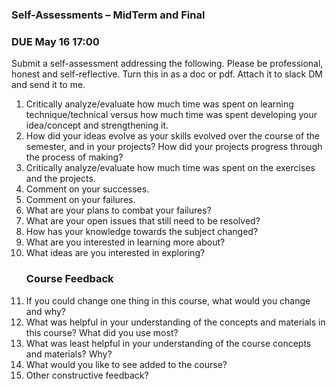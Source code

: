 ### Self-Assessments – MidTerm and Final

### DUE May 16 17:00

Submit a self-assessment addressing the following. Please be professional, honest and self-reflective. Turn this in as a doc or pdf. Attach it to slack DM and send it to me.

<ol>
<li>Critically analyze/evaluate how much time was spent on learning technique/technical versus how much time was spent developing your idea/concept and strengthening it. </li>

<li> How did your ideas evolve as your skills evolved over the course of the semester, and in your projects? How did your projects progress through the process of making? </li>


<li>Critically analyze/evaluate how much time was spent on the exercises and the projects.</li>

<li>Comment on your successes. </li>

<li>Comment on your failures. </li>

<li>What are your plans to combat your failures?</li>

<li>What are your open issues that still need to be resolved?</li>

<li>How has your knowledge towards the subject changed?</li>


<li> What are you interested in learning more about? </li>

<li> What ideas are you interested in exploring? </li>

### Course Feedback

<li> If you could change one thing in this course, what would you change and why? </li>


<li> What was helpful in your understanding of the concepts and materials in this course? What did you use most? </li>


<li> What was least helpful in your understanding of the course concepts and materials? Why? </li>


<li> What would you like to see added to the course? </li>


<li> Other constructive feedback? </li>


</ol>
